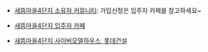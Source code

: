 - [새뜸마을4단지 소유자 커뮤니티](https://cafe.naver.com/sd4owners): 가입신청은 입주자 카페를 참고하세요~  
- [새뜸마을4단지 입주자 카페](https://cafe.naver.com/saetteumapt4)  



- [새뜸마을4단지 사이버모델하우스, 롯데건설](http://www.lottecastle.co.kr/brd/aptContent.do?aptCd=AT00142&aptMenuCd=AM0091)
